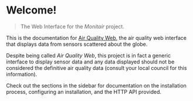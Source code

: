 # Welcome!

> The Web Interface for the _Monitair_ project.

This is the documentation for [Air Quality Web](https://github.com/ConnectedHumber/Air-Quality-Web/), the air quality web interface that displays data from sensors scattered about the globe.

Despite being called _Air Quality Web_, this project is in fact a generic interface to display sensor data and any data displayed should not be considered the definitive air quality data (consult your local council for this information).

Check out the sections in the sidebar for documentation on the installation process, configuring an installation, and the HTTP API provided.
